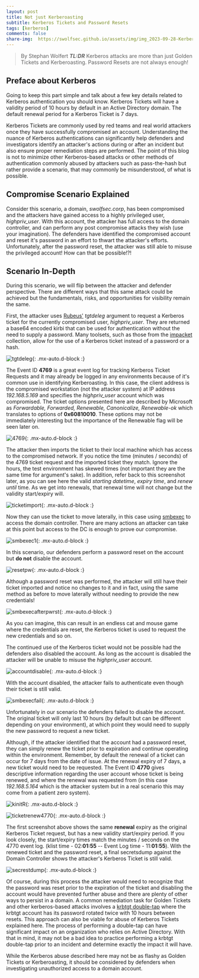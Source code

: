 ```yaml
---
layout: post
title: Not just Kerberoasting
subtitle: Kerberos Tickets and Password Resets
tags: [kerberos]
comments: false
share-img:  https://swolfsec.github.io/assets/img/img_2023-09-28-Kerberos-PW/kerberos.jpg
---
```


> By Stephan Wolfert
> **_TL:DR_** Kerberos attacks are more than just Golden Tickets and Kerberoasting. Password Resets are not always enough!

## Preface about Kerberos 

Going to keep this part simple and talk about a few key details related to Kerberos authentication you should know. Kerberos Tickets will have a validity period of 10 hours by default in an Active Directory domain. The default renewal period for a Kerberos Ticket is 7 days. 

Kerberos Tickets are commonly used by red teams and real world attackers once they have successfully compromised an account. Understanding the nuance of Kerberos authentications can significantly help defenders and investigators identify an attacker's actions during or after an incident but also ensure proper remediation steps are performed. The point of this blog is not to minimize other Kerberos-based attacks or other methods of authentication commonly abused by attackers such as pass-the-hash but rather provide a scenario, that may commonly be misunderstood, of what is possible. 

## Compromise Scenario Explained

Consider this scenario, a domain, _swolfsec.corp_, has been compromised and the attackers have gained access to a highly privileged user, _highpriv_user_. With this account, the attacker has full access to the domain controller, and can perform any post compromise attacks they wish (use your imagination). The defenders have identified the compromised account and reset it's password in an effort to thwart the attacker's efforts. Unfortunately, after the password reset, the attacker was still able to misuse the privileged account! How can that be possible!?! 

## Scenario In-Depth 

During this scenario, we will flip between the attacker and defender perspective. There are different ways that this same attack could be achieved but the fundamentals, risks, and opportunities for visibility remain the same. 

First, the attacker uses [Rubeus'](https://github.com/GhostPack/Rubeus#tgtdeleg) _tgtdeleg_ argument to request a Kerberos ticket for the currently compromised user, _highpriv_user_. They are returned a base64 encoded kirbi that can be used for authentication without the need to supply a password. Many toolsets, such as those from the [impacket](https://github.com/fortra/impacket) collection, allow for the use of a Kerberos ticket instead of a password or a hash.

![tgtdeleg](https://swolfsec.github.io/assets/img/img_2023-09-28-Kerberos-PW/1_tgtdeleg.PNG){: .mx-auto.d-block :}

The Event ID **4769** is a great event log for tracking Kerberos Ticket Requests and it may already be logged in any environments because of it's common use in identifying Kerberoasting. In this case, the client address is the compromised workstation (not the attacker system) at IP address _192.168.5.169_ and specifies the _highpriv_user_ account which was compromised. The ticket options presented here are described by Microsoft as _Forwardable, Forwarded, Renewable, Canonicalize, Renewable-ok_ which translates to options of **0x60810010**. These options may not be immediately interesting but the importance  of the Renewable flag will be seen later on. 

![4769](https://swolfsec.github.io/assets/img/img_2023-09-28-Kerberos-PW/2_ticketrequest4769.PNG){: .mx-auto.d-block :} 

The attacker then imports the ticket to their local machine which has access to the compromised network. If you notice the time (minutes / seconds) of the 4769 ticket request and the imported ticket they match. Ignore the hours, the test environment has skewed times (not important they are the same time for argument's sake). In addition, refer back to this screenshot later, as you can see here the valid _starting datetime_, _expiry time_, and _renew until_ time. As we get into renewals, that renewal time will not change but the validity start/expiry will. 

![ticketimport](https://swolfsec.github.io/assets/img/img_2023-09-28-Kerberos-PW/3_ticketimported.PNG){: .mx-auto.d-block :}  

Now they can use the ticket to move laterally, in this case using [smbexec](https://github.com/fortra/impacket/blob/master/examples/smbexec.py) to access the domain controller. There are many actions an attacker can take at this point but access to the DC is enough to prove our compromise. 

![smbexec1](https://swolfsec.github.io/assets/img/img_2023-09-28-Kerberos-PW/4_smbexec_latmvmt1.PNG){: .mx-auto.d-block :}  

In this scenario, our defenders perform a password reset on the account but **do not** disable the account. 

![resetpw](https://swolfsec.github.io/assets/img/img_2023-09-28-Kerberos-PW/5_resetpw.PNG){: .mx-auto.d-block :}  

Although a password reset was performed, the attacker will still have their ticket imported and notice no changes to it and in fact, using the same method as before to move laterally without needing to provide the new credentials!

![smbexecafterpwrst](https://swolfsec.github.io/assets/img/img_2023-09-28-Kerberos-PW/8_smbexec_latmvmt2_afterpwreset.PNG){: .mx-auto.d-block :}  

As you can imagine, this can result in an endless cat and mouse game where the credentials are reset, the Kerberos ticket is used to request the new credentials and so on. 

The continued use of the Kerberos ticket would not be possible had the defenders also disabled the account. As long as the account is disabled the attacker will be unable to misuse the _highpriv_user_ account. 

![accountdisable](https://swolfsec.github.io/assets/img/img_2023-09-28-Kerberos-PW/9_accountdisable.PNG){: .mx-auto.d-block :}  

With the account disabled, the attacker fails to authenticate even though their ticket is still valid.

![smbexecfail](https://swolfsec.github.io/assets/img/img_2023-09-28-Kerberos-PW/10_failuretosmbexec_accountdisabled.PNG){: .mx-auto.d-block :}  

Unfortunately in our scenario the defenders failed to disable the account. The original ticket will only last 10 hours (by default but can be different depending on your environment), at which point they would need to supply the new password to request a new ticket. 

Although, if the attacker identified that the account had a password reset, they can simply renew the ticket prior to expiration and continue operating within the environment. Remember, by default the renewal of a ticket can occur for 7 days from the date of issue. At the renewal expiry of 7 days, a new ticket would need to be requested. The Event ID **4770** gives descriptive information regarding the user account whose ticket is being renewed, and where the renewal was requested from (in this case _192.168.5.164_ which is the attacker system but in a real scenario this may come from a patient zero system).

![kinitR](https://swolfsec.github.io/assets/img/img_2023-09-28-Kerberos-PW/11_kinit-R.PNG){: .mx-auto.d-block :}  

![ticketrenew4770](https://swolfsec.github.io/assets/img/img_2023-09-28-Kerberos-PW/13_TicketRenewal4770.PNG){: .mx-auto.d-block :}  

The first screenshot above shows the same **renewal** expiry as the original Kerberos Ticket request, but has a new validity start/expiry period. If you look closely, the start/expiry times match the minutes / seconds on the 4770 event log. (klist time - 02:**01:55** -- Event Log time - 11:**01:55**). With the renewed ticket and the password reset, a final secretsdump against the Domain Controller shows the attacker's Kerberos Ticket is still valid.  

![secrestdump](https://swolfsec.github.io/assets/img/img_2023-09-28-Kerberos-PW/12_secretsdumpafterrenewal.PNG){: .mx-auto.d-block :}  

Of course, during this process the attacker would need to recognize that the password was reset prior to the expiration of the ticket and disabling the account would have prevented further abuse and there are plenty of other ways to persist in a domain. A common remediation task for Golden Tickets and other kerberos-based attacks involves a [krbtgt double-tap](https://learn.microsoft.com/en-us/windows-server/identity/ad-ds/manage/forest-recovery-guide/ad-forest-recovery-reset-the-krbtgt-password) where the krbtgt account has its password rotated twice with 10 hours between resets. This approach can also be viable for abuse of Kerberos Tickets explained here. The process of performing a double-tap can have significant impact on an organization who relies on Active Directory. With that in mind, it may not be a bad idea to practice performing a krbtgt double-tap prior to an incident and determine exactly the impact it will have. 

While the Kerberos abuse described here may not be as flashy as Golden Tickets or Kerberoasting, it should be considered by defenders when investigating unauthorized access to a domain account. 
